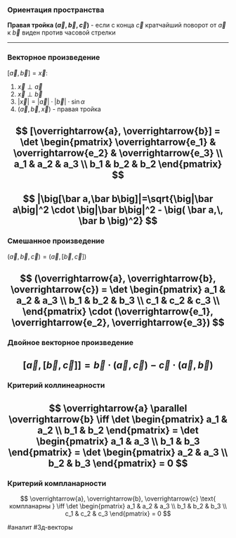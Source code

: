 ### Ориентация пространства

**Правая тройка $(\overrightarrow{a}, \overrightarrow{b}, \overrightarrow{c})$**  - если с конца $\overrightarrow{c}$  кратчайший поворот от $\overrightarrow{a}$ к $\overrightarrow{b}$ виден против часовой стрелки

---
### Векторное произведение

$[\overrightarrow{a}, \overrightarrow{b}] = \overrightarrow{x}:$

1. $\overrightarrow{x} \perp \overrightarrow{a}$
2. $\overrightarrow{x} \perp \overrightarrow{b}$
3. $|\overrightarrow{x}| = |\overrightarrow{a}| \cdot |\overrightarrow{b}| \cdot \sin \alpha$
4. $(\overrightarrow{a}, \overrightarrow{b}, \overrightarrow{x})$  - правая тройка

$$
[\overrightarrow{a}, \overrightarrow{b}] = \det \begin{pmatrix}
\overrightarrow{e_1} & \overrightarrow{e_2} & \overrightarrow{e_3} \\
a_1 & a_2 & a_3 \\
b_1 & b_2 & b_2
\end{pmatrix}
$$
---
$$
|\big[\bar a,\bar b\big]|=\sqrt{\big|\bar a\big|^2 \cdot \big|\bar b\big|^2 - \big( \bar a,\, \bar b \big)^2}
$$
---
### Смешанное произведение

$(\overrightarrow{a}, \overrightarrow{b}, \overrightarrow{c}) = (\overrightarrow{a}, [\overrightarrow{b}, \overrightarrow{c}])$

$$
(\overrightarrow{a}, \overrightarrow{b}, \overrightarrow{c}) = \det \begin{pmatrix}
a_1 & a_2 & a_3 \\
b_1 & b_2 & b_3 \\
c_1 & c_2 & c_3 \\
\end{pmatrix}
\cdot
(\overrightarrow{e_1}, \overrightarrow{e_2}, \overrightarrow{e_3})
$$
---
### Двойное векторное произведение

$$
\Big[\overrightarrow{a}, [\overrightarrow{b}, \overrightarrow{c}]\Big] = \overrightarrow{b} \cdot (\overrightarrow{a}, \overrightarrow{c}) - \overrightarrow{c} \cdot (\overrightarrow{a}, \overrightarrow{b})
$$
---
### Критерий коллинеарности

$$
\overrightarrow{a} \parallel \overrightarrow{b} \iff \det \begin{pmatrix}
a_1 & a_2 \\
b_1 & b_2
\end{pmatrix} = \det \begin{pmatrix}
a_1 & a_3 \\
b_1 & b_3
\end{pmatrix} = \det \begin{pmatrix}
a_2 & a_3 \\
b_2 & b_3
\end{pmatrix} = 0
$$
---
### Критерий компланарности

$$
\overrightarrow{a}, \overrightarrow{b}, \overrightarrow{c} \text{ компланарны } \iff \det
\begin{pmatrix}
a_1 & a_2 & a_3 \\
b_1 & b_2 & b_3 \\
c_1 & c_2 & c_3
\end{pmatrix} = 0
$$

#аналит #3д-векторы